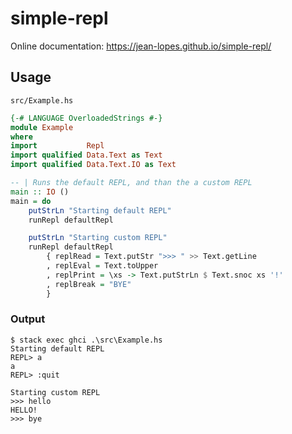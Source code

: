 # simple-repl

Online documentation: https://jean-lopes.github.io/simple-repl/

## Usage
`src/Example.hs`
```haskell
{-# LANGUAGE OverloadedStrings #-}
module Example
where
import           Repl
import qualified Data.Text as Text
import qualified Data.Text.IO as Text

-- | Runs the default REPL, and than the a custom REPL
main :: IO ()
main = do
    putStrLn "Starting default REPL"
    runRepl defaultRepl

    putStrLn "Starting custom REPL"
    runRepl defaultRepl
        { replRead = Text.putStr ">>> " >> Text.getLine
        , replEval = Text.toUpper
        , replPrint = \xs -> Text.putStrLn $ Text.snoc xs '!'
        , replBreak = "BYE"
        }
```
### Output
```
$ stack exec ghci .\src\Example.hs
Starting default REPL
REPL> a
a
REPL> :quit

Starting custom REPL
>>> hello
HELLO!
>>> bye

```
